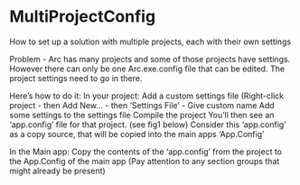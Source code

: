 # MultiProjectConfig
How to set up a solution with multiple projects, each with their own settings



Problem - Arc has many projects and some of those projects have settings.  However there can only be one Arc.exe.config file that can be edited. The project settings need to go in there. 

Here’s how to do it:
In your project:
Add a custom settings file (Right-click project - then Add New… - then ‘Settings File’ - Give custom name
Add some settings to the settings file
Compile the project
You’ll then see an ‘app.config’ file for that project.  (see fig1 below)
Consider this ‘app.config’ as a copy source, that will be copied into the main apps ‘App.Config’

In the Main app:
Copy the contents of the ‘app.config’ from the project to the App.Config of the main app
(Pay attention to any section groups that might already be present)

